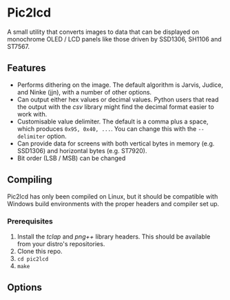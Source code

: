 # Pic2lcd

A small utility that converts images to data that can be displayed on monochrome OLED / LCD panels like those driven by SSD1306, SH1106 and ST7567.

## Features

- Performs dithering on the image. The default algorithm is Jarvis, Judice, and Ninke (jjn), with a number of other options.
- Can output either hex values or decimal values. Python users that read the output with the *csv* library might find the decimal format easier to work with.
- Customisable value delimiter. The default is a comma plus a space, which produces `0x95, 0x40, ...`. You can change this with the `--delimiter` option.
- Can provide data for screens with both vertical bytes in memory (e.g. SSD1306) and horizontal bytes (e.g. ST7920).
- Bit order (LSB / MSB) can be changed

## Compiling

Pic2lcd has only been compiled on Linux, but it should be compatible with Windows build environments with the proper headers and compiler set up.

### Prerequisites

1. Install the *tclap* and *png++* library headers. This should be available from your distro's repositories.
2. Clone this repo.
3. `cd pic2lcd`
4.  `make`

## Options



